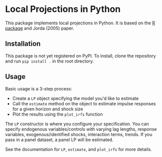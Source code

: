 # Local Projections in Python

This package implements local projections in Python. It is based on the [R package](lpirfs) and Jorda (2005) paper.

## Installation
This package is not yet registered on PyPI. To install, clone the repository and run `pip install .` in the root directory.

## Usage
Basic usage is a 3-step process:
 - Create a `LP` object specifying the model you'd like to estimate
 - Call the `estimate` method on the object to estimate impulse responses for a given horizon and shock size
 - Plot the results using the `plot_irfs` function

 The `LP` constructor is where you configure your specification. You can specify endogenous variables/controls with varying lag lengths, response variables, exogenous/identified shocks, interaction terms, trends. If you pass in a panel dataset, a panel LP will be estimated.

 See the documentation for `LP`, `estimate`, and `plot_irfs` for more details.